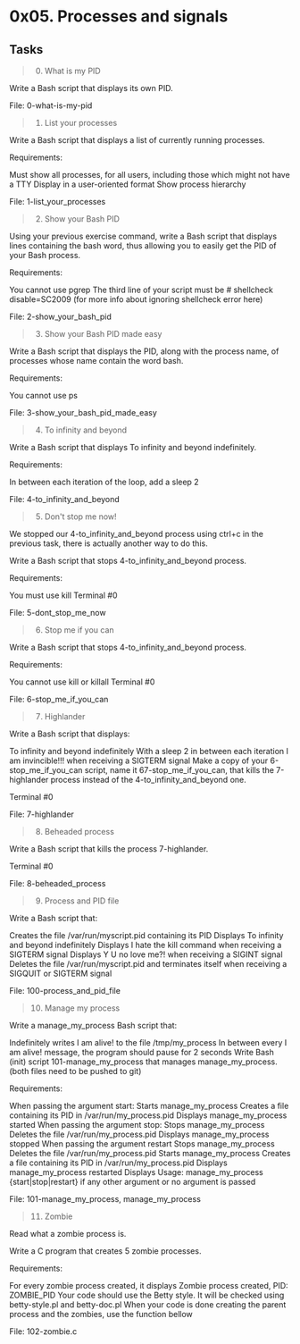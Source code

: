 # 0x05. Processes and signals

## Tasks

> 0. What is my PID

Write a Bash script that displays its own PID.

File: 0-what-is-my-pid

> 1. List your processes

Write a Bash script that displays a list of currently running processes.

Requirements:

Must show all processes, for all users, including those which might not have a TTY
Display in a user-oriented format
Show process hierarchy

File: 1-list_your_processes

> 2. Show your Bash PID

Using your previous exercise command, write a Bash script that displays lines containing the bash word, thus allowing you to easily get the PID of your Bash process.

Requirements:

You cannot use pgrep
The third line of your script must be # shellcheck disable=SC2009 (for more info about ignoring shellcheck error here)

File: 2-show_your_bash_pid

> 3. Show your Bash PID made easy

Write a Bash script that displays the PID, along with the process name, of processes whose name contain the word bash.

Requirements:

You cannot use ps

File: 3-show_your_bash_pid_made_easy

> 4. To infinity and beyond

Write a Bash script that displays To infinity and beyond indefinitely.

Requirements:

In between each iteration of the loop, add a sleep 2

File: 4-to_infinity_and_beyond

> 5. Don't stop me now!

We stopped our 4-to_infinity_and_beyond process using ctrl+c in the previous task, there is actually another way to do this.

Write a Bash script that stops 4-to_infinity_and_beyond process.

Requirements:

You must use kill
Terminal #0

File: 5-dont_stop_me_now

> 6. Stop me if you can

Write a Bash script that stops 4-to_infinity_and_beyond process.

Requirements:

You cannot use kill or killall
Terminal #0

File: 6-stop_me_if_you_can

> 7. Highlander

Write a Bash script that displays:

To infinity and beyond indefinitely
With a sleep 2 in between each iteration
I am invincible!!! when receiving a SIGTERM signal
Make a copy of your 6-stop_me_if_you_can script, name it 67-stop_me_if_you_can, that kills the 7-highlander process instead of the 4-to_infinity_and_beyond one.

Terminal #0

File: 7-highlander

> 8. Beheaded process

Write a Bash script that kills the process 7-highlander.

Terminal #0

File: 8-beheaded_process

> 9. Process and PID file

Write a Bash script that:

Creates the file /var/run/myscript.pid containing its PID
Displays To infinity and beyond indefinitely
Displays I hate the kill command when receiving a SIGTERM signal
Displays Y U no love me?! when receiving a SIGINT signal
Deletes the file /var/run/myscript.pid and terminates itself when receiving a SIGQUIT or SIGTERM signal

File: 100-process_and_pid_file

> 10. Manage my process

Write a manage_my_process Bash script that:

Indefinitely writes I am alive! to the file /tmp/my_process
In between every I am alive! message, the program should pause for 2 seconds
Write Bash (init) script 101-manage_my_process that manages manage_my_process. (both files need to be pushed to git)

Requirements:

When passing the argument start:
Starts manage_my_process
Creates a file containing its PID in /var/run/my_process.pid
Displays manage_my_process started
When passing the argument stop:
Stops manage_my_process
Deletes the file /var/run/my_process.pid
Displays manage_my_process stopped
When passing the argument restart
Stops manage_my_process
Deletes the file /var/run/my_process.pid
Starts manage_my_process
Creates a file containing its PID in /var/run/my_process.pid
Displays manage_my_process restarted
Displays Usage: manage_my_process {start|stop|restart} if any other argument or no argument is passed

File: 101-manage_my_process, manage_my_process

> 11. Zombie

Read what a zombie process is.

Write a C program that creates 5 zombie processes.

Requirements:

For every zombie process created, it displays Zombie process created, PID: ZOMBIE_PID
Your code should use the Betty style. It will be checked using betty-style.pl and betty-doc.pl
When your code is done creating the parent process and the zombies, use the function bellow

File: 102-zombie.c
